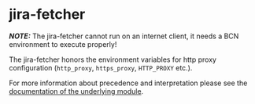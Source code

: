 # jira-fetcher

**_NOTE:_** The jira-fetcher cannot run on an internet client, it needs a BCN environment to execute properly!

The jira-fetcher honors the environment variables for http proxy configuration (`http_proxy`, `https_proxy`, `HTTP_PROXY` etc.).

For more information about precedence and interpretation please see the [documentation of the underlying module](https://github.com/Rob--W/proxy-from-env#environment-variables).
